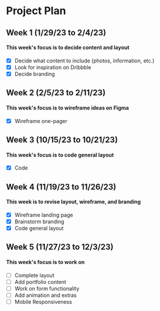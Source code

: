 # Project Plan
## Week 1 (1/29/23 to 2/4/23)
#### This week's focus is to decide content and layout
- [x] Decide what content to include (photos, information, etc.) 
- [x] Look for inspiration on Dribbble
- [x] Decide branding

## Week 2 (2/5/23 to 2/11/23)
#### This week's focus is to wireframe ideas on Figma
- [x] Wireframe one-pager

## Week 3 (10/15/23 to 10/21/23)
#### This week's focus is to code general layout
- [x] Code

## Week 4 (11/19/23 to 11/26/23)
#### This week is to revise layout, wireframe, and branding
- [x] Wireframe landing page
- [x] Brainstorm branding
- [x] Code general layout

## Week 5 (11/27/23 to 12/3/23)
#### This week's focus is to work on 
- [ ] Complete layout
- [ ] Add portfolio content 
- [ ] Work on form functionality
- [ ] Add animation and extras
- [ ] Mobile Responsiveness 